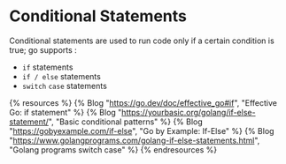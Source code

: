 # Conditional Statements

Conditional statements are used to run code only if a certain condition is true; go supports :

 - `if` statements
 - `if / else` statements
 - `switch` `case` statements

{% resources %}
  {% Blog "https://go.dev/doc/effective_go#if", "Effective Go: if statement" %}
  {% Blog "https://yourbasic.org/golang/if-else-statement/", "Basic conditional patterns" %}
  {% Blog "https://gobyexample.com/if-else", "Go by Example: If-Else" %}
  {% Blog "https://www.golangprograms.com/golang-if-else-statements.html", "Golang programs switch case" %}
{% endresources %}
